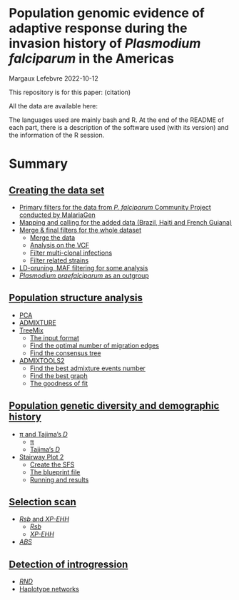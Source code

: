 Population genomic evidence of adaptive response during the invasion
history of *Plasmodium falciparum* in the Americas
================
Margaux Lefebvre
2022-10-12

This repository is for this paper: (citation)

All the data are available here:

The languages used are mainly bash and R. At the end of the README of
each part, there is a description of the software used (with its
version) and the information of the R session.

# Summary

## [Creating the data set](https://github.com/MargauxLefebvre/P.falciparum_americas/tree/main/creating_data_set#creating-the-data-set)

-   [Primary filters for the data from *P. falciparum* Community Project
    conducted by
    MalariaGen](https://github.com/MargauxLefebvre/P.falciparum_americas/tree/main/creating_data_set#primary-filters-for-the-data-from-p-falciparum-community-project-conducted-by-malariagen-blue)
-   [Mapping and calling for the added data (Brazil, Haiti and French
    Guiana)](https://github.com/MargauxLefebvre/P.falciparum_americas/tree/main/creating_data_set#mapping-and-calling-for-the-added-data-brazil-haiti-and-french-guiana-yellow)
-   [Merge & final filters for the whole
    dataset](https://github.com/MargauxLefebvre/P.falciparum_americas/tree/main/creating_data_set#merge--final-filters-for-the-whole-dataset-green)
    -   [Merge the
        data](https://github.com/MargauxLefebvre/P.falciparum_americas/tree/main/creating_data_set#merge-the-data)
    -   [Analysis on the
        VCF](https://github.com/MargauxLefebvre/P.falciparum_americas/tree/main/creating_data_set#analysis-on-the-vcf)
    -   [Filter multi-clonal
        infections](https://github.com/MargauxLefebvre/P.falciparum_americas/tree/main/creating_data_set#filter-multi-clonal-infections)
    -   [Filter related
        strains](https://github.com/MargauxLefebvre/P.falciparum_americas/tree/main/creating_data_set#filter-the-related-strains)
-   [LD-pruning, MAF filtering for some
    analysis](https://github.com/MargauxLefebvre/P.falciparum_americas/tree/main/creating_data_set#ld-pruning-maf-filtering-for-some-analysis)
-   [*Plasmodium praefalciparum* as an
    outgroup](https://github.com/MargauxLefebvre/P.falciparum_americas/tree/main/creating_data_set#plasmodium-praefalciparum-as-an-outgroup)

## [Population structure analysis](https://github.com/MargauxLefebvre/P.falciparum_americas/tree/main/population_structure#population-structure-analysis)

-   [PCA](https://github.com/MargauxLefebvre/P.falciparum_americas/tree/main/population_structure#pca)
-   [ADMIXTURE](https://github.com/MargauxLefebvre/P.falciparum_americas/tree/main/population_structure#admixture)
-   [TreeMix](https://github.com/MargauxLefebvre/P.falciparum_americas/tree/main/population_structure#treemix)
    -   [The input
        format](https://github.com/MargauxLefebvre/P.falciparum_americas/tree/main/population_structure#the-input-format)
    -   [Find the optimal number of migration
        edges](https://github.com/MargauxLefebvre/P.falciparum_americas/tree/main/population_structure#find-the-optimal-number-of-migration-edges)
    -   [Find the consensus
        tree](https://github.com/MargauxLefebvre/P.falciparum_americas/tree/main/population_structure#find-the-consensus-tree)
-   [ADMIXTOOLS2](https://github.com/MargauxLefebvre/P.falciparum_americas/tree/main/population_structure#admixtools2)
    -   [Find the best admixture events
        number](https://github.com/MargauxLefebvre/P.falciparum_americas/tree/main/population_structure#find-the-best-admixture-events-number)
    -   [Find the best
        graph](https://github.com/MargauxLefebvre/P.falciparum_americas/tree/main/population_structure#find-the-best-graph)
    -   [The goodness of
        fit](https://github.com/MargauxLefebvre/P.falciparum_americas/tree/main/population_structure#the-goodness-of-fit)

## [Population genetic diversity and demographic history](https://github.com/MargauxLefebvre/P.falciparum_americas/tree/main/diversity_demography#population-genetic-diversity-and-demographic-history)

-   [π and Tajima’s
    *D*](https://github.com/MargauxLefebvre/P.falciparum_americas/tree/main/diversity_demography#pi-and-tajimas-d)
    -   [π](https://github.com/MargauxLefebvre/P.falciparum_americas/tree/main/diversity_demography#pi)
    -   [Tajima’s
        *D*](https://github.com/MargauxLefebvre/P.falciparum_americas/tree/main/diversity_demography#tajimas-d)
-   [Stairway Plot
    2](https://github.com/MargauxLefebvre/P.falciparum_americas/tree/main/diversity_demography#stairway-plot-2)
    -   [Create the
        SFS](https://github.com/MargauxLefebvre/P.falciparum_americas/tree/main/diversity_demography#create-the-sfs)
    -   [The blueprint
        file](https://github.com/MargauxLefebvre/P.falciparum_americas/tree/main/diversity_demography#the-blueprint-file)
    -   [Running and
        results](https://github.com/MargauxLefebvre/P.falciparum_americas/tree/main/diversity_demography#running-and-results)

## [Selection scan](https://github.com/MargauxLefebvre/P.falciparum_americas/tree/main/selection_analysis#selection-scan)

-   [*Rsb* and
    *XP-EHH*](https://github.com/MargauxLefebvre/P.falciparum_americas/tree/main/selection_analysis#rsb-and-xp-ehh)
    -   [*Rsb*](https://github.com/MargauxLefebvre/P.falciparum_americas/tree/main/selection_analysis#rsb)
    -   [*XP-EHH*](https://github.com/MargauxLefebvre/P.falciparum_americas/tree/main/selection_analysis#xp-ehh)
-   [*ABS*](https://github.com/MargauxLefebvre/P.falciparum_americas/tree/main/selection_analysis#abs)

## [Detection of introgression](https://github.com/MargauxLefebvre/P.falciparum_americas/tree/main/introgression#detection-of-introgression)

-   [*RND*](https://github.com/MargauxLefebvre/P.falciparum_americas/tree/main/introgression#rnd)
-   [Haplotype
    networks](https://github.com/MargauxLefebvre/P.falciparum_americas/tree/main/introgression#haplotype-networks)
